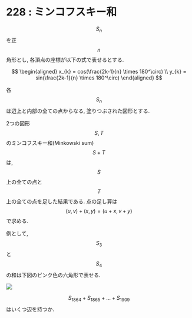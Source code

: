 # 228 : ミンコフスキー和

$$S_{n}$$ を正 $$n$$ 角形とし, 各頂点の座標が以下の式で表せるとする.

$$
\begin{aligned}
x_{k} = cos(\frac{2k-1}{n} \times 180^\circ) \\
y_{k} = sin(\frac{2k-1}{n} \times 180^\circ)
\end{aligned}
$$

各 $$S_{n}$$ は辺上と内部の全ての点からなる, 塗りつぶされた図形とする.

2つの図形 $$S,T$$ のミンコフスキー和\(Minkowski sum\) $$S+T$$ は, $$S$$ 上の全ての点と $$T$$ 上の全ての点を足した結果である. 点の足し算は $$(u, v) + (x, y) = (u+x, v+y)$$ で求める.

例として, $$S_{3}$$ と $$S_{4}$$ の和は下図のピンク色の六角形で表せる.

![](https://projecteuler.net/project/images/p228.png)

$$S_{1864} + S_{1865} + \dots + S_{1909}$$ はいくつ辺を持つか.

